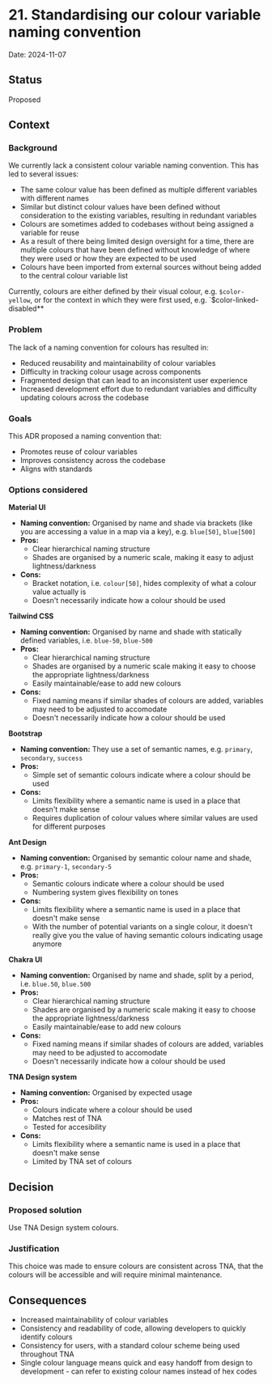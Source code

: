 # 21. Standardising our colour variable naming convention

Date: 2024-11-07

## Status

Proposed

## Context

### Background

We currently lack a consistent colour variable naming convention. This has led to several issues:

- The same colour value has been defined as multiple different variables with different names
- Similar but distinct colour values have been defined without consideration to the existing variables, resulting in redundant variables
- Colours are sometimes added to codebases without being assigned a variable for reuse
- As a result of there being limited design oversight for a time, there are multiple colours that have been defined without knowledge of where they were used or how they are expected to be used
- Colours have been imported from external sources without being added to the central colour variable list

Currently, colours are either defined by their visual colour, e.g. `$color-yellow`, or for the context in which they were first used, e.g. `$color-linked-disabled\*\*

### Problem

The lack of a naming convention for colours has resulted in:

- Reduced reusability and maintainability of colour variables
- Difficulty in tracking colour usage across components
- Fragmented design that can lead to an inconsistent user experience
- Increased development effort due to redundant variables and difficulty updating colours across the codebase

### Goals

This ADR proposed a naming convention that:

- Promotes reuse of colour variables
- Improves consistency across the codebase
- Aligns with standards

### Options considered

**Material UI**

- **Naming convention:** Organised by name and shade via brackets (like you are accessing a value in a map via a key), e.g. `blue[50]`, `blue[500]`
- **Pros:**
  - Clear hierarchical naming structure
  - Shades are organised by a numeric scale, making it easy to adjust lightness/darkness
- **Cons:**
  - Bracket notation, i.e. `colour[50]`, hides complexity of what a colour value actually is
  - Doesn't necessarily indicate how a colour should be used

**Tailwind CSS**

- **Naming convention:** Organised by name and shade with statically defined variables, i.e. `blue-50`, `blue-500`
- **Pros:**
  - Clear hierarchical naming structure
  - Shades are organised by a numeric scale making it easy to choose the appropriate lightness/darkness
  - Easily maintainable/ease to add new colours
- **Cons:**
  - Fixed naming means if similar shades of colours are added, variables may need to be adjusted to accomodate
  - Doesn't necessarily indicate how a colour should be used

**Bootstrap**

- **Naming convention:** They use a set of semantic names, e.g. `primary`, `secondary`, `success`
- **Pros:**
  - Simple set of semantic colours indicate where a colour should be used
- **Cons:**
  - Limits flexibility where a semantic name is used in a place that doesn't make sense
  - Requires duplication of colour values where similar values are used for different purposes

**Ant Design**

- **Naming convention:** Organised by semantic colour name and shade, e.g. `primary-1`, `secondary-5`
- **Pros:**
  - Semantic colours indicate where a colour should be used
  - Numbering system gives flexibility on tones
- **Cons:**
  - Limits flexibility where a semantic name is used in a place that doesn't make sense
  - With the number of potential variants on a single colour, it doesn't really give you the value of having semantic colours indicating usage anymore

**Chakra UI**

- **Naming convention:** Organised by name and shade, split by a period, i.e. `blue.50`, `blue.500`
- **Pros:**
  - Clear hierarchical naming structure
  - Shades are organised by a numeric scale making it easy to choose the appropriate lightness/darkness
  - Easily maintainable/ease to add new colours
- **Cons:**
  - Fixed naming means if similar shades of colours are added, variables may need to be adjusted to accomodate
  - Doesn't necessarily indicate how a colour should be used

**TNA Design system**

- **Naming convention:** Organised by expected usage
- **Pros:**
  - Colours indicate where a colour should be used
  - Matches rest of TNA
  - Tested for accesibility
- **Cons:**
  - Limits flexibility where a semantic name is used in a place that doesn't make sense
  - Limited by TNA set of colours

## Decision

### Proposed solution

Use TNA Design system colours.

### Justification

This choice was made to ensure colours are consistent across TNA, that the colours will be accessible and will require minimal maintenance.

## Consequences

- Increased maintainability of colour variables
- Consistency and readability of code, allowing developers to quickly identify colours
- Consistency for users, with a standard colour scheme being used throughout TNA
- Single colour language means quick and easy handoff from design to development - can refer to existing colour names instead of hex codes

